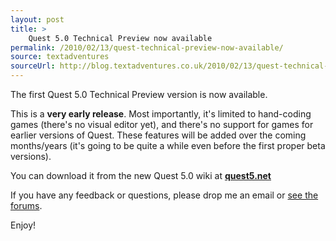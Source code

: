 ```yaml
---
layout: post
title: >
    Quest 5.0 Technical Preview now available
permalink: /2010/02/13/quest-technical-preview-now-available/
source: textadventures
sourceUrl: http://blog.textadventures.co.uk/2010/02/13/quest-technical-preview-now-available/
---
```

<p>The first Quest 5.0 Technical Preview version is now available.</p>

<p>This is a <b>very early release</b>. Most importantly, it's limited to hand-coding games (there's no visual editor yet), and there's no support for games for earlier versions of Quest. These features will be added over the coming months/years (it's going to be quite a while even before the first proper beta versions).</p>

<p>You can download it from the new Quest 5.0 wiki at <a href="http://quest5.net"><b>quest5.net</b></a></p>

<p>If you have any feedback or questions, please drop me an email or <a href="http://www.axeuk.com/phpBB3/viewforum.php?f=10">see the forums</a>.</p>

<p>Enjoy!</p>